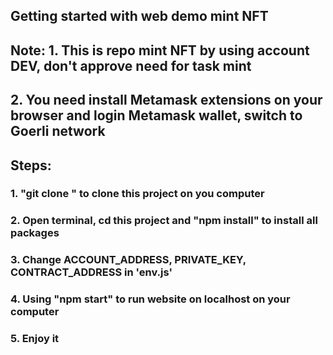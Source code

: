 ## Getting started with web demo mint NFT

## Note: 1. This is repo mint NFT by using account DEV, don't approve need for task mint
##       2. You need install Metamask extensions on your browser and login Metamask wallet, switch to Goerli network

## Steps:

### 1. "git clone " to clone this project on you computer

### 2. Open terminal, cd this project and "npm install" to install all packages

### 3. Change ACCOUNT_ADDRESS, PRIVATE_KEY, CONTRACT_ADDRESS in 'env.js'

### 4. Using "npm start" to run website on localhost on your computer

### 5. Enjoy it
